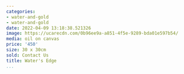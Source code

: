 ```yaml
---
categories:
- water-and-gold
- water-and-gold
date: 2022-04-09 13:18:38.521326
image: https://ucarecdn.com/0b96ee9a-a851-4f5e-9289-bda01e597b54/
media: oil on canvas
price: '450'
size: 30 x 30cm
sold: Contact Us
title: Water's Edge
...
```

